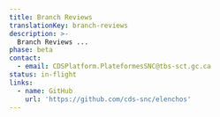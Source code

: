 ```yaml
---
title: Branch Reviews
translationKey: branch-reviews
description: >-
  Branch Reviews ...
phase: beta
contact:
  - email: CDSPlatform.PlateformesSNC@tbs-sct.gc.ca
status: in-flight
links:
  - name: GitHub
    url: 'https://github.com/cds-snc/elenchos'
---
```


